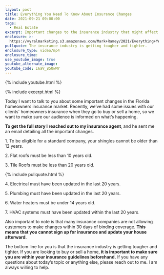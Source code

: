 ```yaml
---
layout: post
title: Everything You Need To Know About Insurance Changes
date: 2021-09-21 09:00:00
tags:
  - Real Estate
excerpt: Important changes to the insurance industry that might affect you.
enclosure: >-
  https://vyralmarketing.s3.amazonaws.com/Mark+Ramey/2021/Everything+You+Need+To+Know+About+Insurance+Changes+(1).mp4
pullquote: The insurance industry is getting tougher and tighter.
enclosure_type: video/mp4
enclosure_time:
use_youtube_image: true
youtube_alternate_image:
youtube_code: I6aV_B5OwMY
---
```

{% include youtube.html %}

{% include excerpt.html %}

Today I want to talk to you about some important changes in the Florida homeowners insurance market. Recently, we’ve had some issues with our clients' homeowners insurance when they go to buy or sell a home, so we want to make sure our audience is informed on what’s happening.

**To get the full story I reached out to my insurance agent**, and he sent me an email detailing all the important changes.

1\. To be eligible for a standard company, your shingles cannot be older than 12 years.

2\. Flat roofs must be less than 10 years old.

3\. Tile Roofs must be less than 20 years old.

{% include pullquote.html %}

4\. Electrical must have been updated in the last 20 years.

5\. Plumbing must have been updated in the last 20 years.

6\. Water heaters must be under 14 years old.

7\. HVAC systems must have been updated within the last 20 years.

Also important to note is that many insurance companies are not allowing customers to make changes within 30 days of binding coverage. **This means that you cannot sign up for insurance and update your house afterward.**

The bottom line for you is that the insurance industry is getting tougher and tighter. If you are looking to buy or sell a home, **it is important to make sure you are within your insurance guidelines beforehand.** If you have any questions about today’s topic or anything else, please reach out to me. I am always willing to help.
